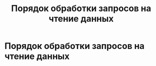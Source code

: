 ﻿---
layout: default
title: Порядок обработки запросов на чтение данных
nav_order: 4
parent: Связи с другими системами и компонентами
has_children: false
has_toc: false
---

Порядок обработки запросов на чтение данных
=====================


